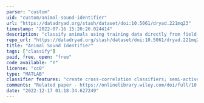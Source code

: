 ```yaml
---
parser: "custom"
uid: "custom/animal-sound-identifier"
url: "https://datadryad.org/stash/dataset/doi:10.5061/dryad.221mq23"
timestamp: "2022-07-16 15:20:26.024414"
description: "classify animals using training data directly from field recordings, without reference libraries"
repo_url: "https://datadryad.org/stash/dataset/doi:10.5061/dryad.221mq23"
title: "Animal Sound Identifier"
tags: ["classify"]
paid, free, open: "free"
code available: "Y"
license: "cc0"
type: "MATLAB"
classifier features: "create cross-correlation classifiers; semi-active learning approach to create classifiers with little initial training data"
comments: "Related paper - https://onlinelibrary.wiley.com/doi/full/10.1111/ele.13092"
date: "2022-12-17 01:18:34.627249"
---
```

